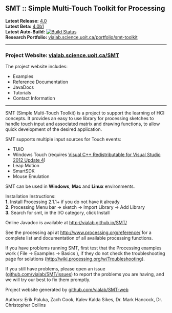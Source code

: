 ## SMT :: Simple Multi-Touch Toolkit for Processing

**Latest Release:** [4.0](https://github.com/vialab/SMT/releases/tag/v4.0)  
**Latest Beta:** [4.0b1](https://github.com/vialab/SMT/releases/tag/v4.0b1)  
**Latest Auto-Build:** [![Build Status](https://drone.io/github.com/vialab/SMT/status.png)](https://drone.io/github.com/vialab/SMT/latest)  
**Research Portfolio:** [vialab.science.uoit.ca/portfolio/smt-toolkit](http://vialab.science.uoit.ca/portfolio/smt-toolkit)  

--------------------------------------------

### Project Website: [vialab.science.uoit.ca/SMT](http://vialab.science.uoit.ca/SMT/)

The project website includes:  
 * Examples
 * Reference Documentation
 * JavaDocs
 * Tutorials
 * Contact Information

--------------------------------------------

SMT (Simple Multi-Touch Toolkit) is a project to support the learning of HCI concepts.
It provides an easy to use library for processing sketches to handle touch input and associated matrix and drawing functions, to allow quick development of the desired application.

SMT supports multiple input sources for Touch events:  
 * TUIO
 * Windows Touch (requires [Visual C++ Redistributable for Visual Studio 2012 Update 4](http://www.microsoft.com/en-au/download/details.aspx?id=30679))
 * Leap Motion
 * SmartSDK
 * Mouse Emulation

SMT can be used in **Windows**, **Mac** and **Linux** environments.  
  
Installation Instructions:  
 **1.**  Install Processing 2.1.1+ if you do not have it already  
 **2.**  Processing Menu bar -> sketch -> Import Library -> Add Library  
 **3.**  Search for smt, in the I/O category, click Install  

Online Javadoc is available at http://vialab.github.io/SMT/

See the processing api at http://www.processing.org/reference/ for a complete list and documentation of all available processing functions.

If you have problems running SMT, first test that the Processing examples work ( File -> Examples -> Basics ), if they do not check the troubleshooting page for solutions (http://wiki.processing.org/w/Troubleshooting).

If you still have problems, please open an issue ([github.com/vialab/SMT/issues](https://github.com/vialab/SMT/issues)) to report the problems you are having, and we will try our best to fix them promptly.

Project website generated by [github.com/vialab/SMT-web](https://github.com/vialab/SMT-web)

Authors: Erik Paluka, Zach Cook, Kalev Kalda Sikes, Dr. Mark Hancock, Dr. Christopher Collins
